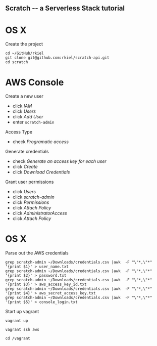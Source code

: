 ## Scratch -- a Serverless Stack tutorial

# OS X

Create the project

```unix
cd ~/GitHub/rkiel
git clone git@github.com:rkiel/scratch-api.git
cd scratch
```

# AWS Console

Create a new user

* click *IAM*
* click *Users*
* click *Add User*
* enter `scratch-admin`

Access Type
* check *Programatic access*

Generate credentials

* check *Generate an access key for each user*
* click *Create*
* click *Download Credentials*

Grant user permissions

* click *Users*
* click *scratch-admin*
* click *Permissions*
* click *Attach Policy*
* click *AdministratorAccess*
* click *Attach Policy*

# OS X

Parse out the AWS credentials

```unix
grep scratch-admin ~/Downloads/credentials.csv |awk  -F "\"*,\"*" '{print $1}' > user_name.txt
grep scratch-admin ~/Downloads/credentials.csv |awk  -F "\"*,\"*" '{print $2}' > password.txt
grep scratch-admin ~/Downloads/credentials.csv |awk  -F "\"*,\"*" '{print $3}' > aws_access_key_id.txt
grep scratch-admin ~/Downloads/credentials.csv |awk  -F "\"*,\"*" '{print $4}' > aws_secret_access_key.txt
grep scratch-admin ~/Downloads/credentials.csv |awk  -F "\"*,\"*" '{print $5}' > console_login.txt
```

Start up vagrant

```unix
vagrant up

vagrant ssh aws

cd /vagrant
```
